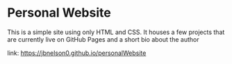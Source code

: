 # Personal Website

This is a simple site using only HTML and CSS. It houses a few projects that are currently live on GitHub Pages and a short bio about the author

link: https://jbnelson0.github.io/personalWebsite
